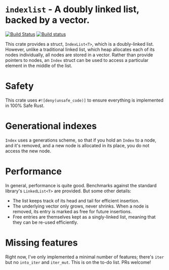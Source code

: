 # `indexlist` - A doubly linked list, backed by a vector.

[![Build Status](https://travis-ci.org/steveklabnik/indexlist.svg?branch=master)](https://travis-ci.org/steveklabnik/indexlist) [![Build status](https://ci.appveyor.com/api/projects/status/baop9rw1tnd193or/branch/master?svg=true)](https://ci.appveyor.com/project/steveklabnik/indexlist/branch/master)

This crate provides a struct, `IndexList<T>`, which is a doubly-linked
list. However, unlike a traditional linked list, which heap allocates
each of its nodes individually, all nodes are stored in a vector. Rather
than provide pointers to nodes, an `Index` struct can be used to access
a particular element in the middle of the list.

# Safety

This crate uses `#![deny(unsafe_code)]` to ensure everything is implemented
in 100% Safe Rust.

# Generational indexes

`Index` uses a generations scheme, so that if you hold an `Index` to a node,
and it's removed, and a new node is allocated in its place, you do not access
the new node.

# Performance

In general, performance is quite good. Benchmarks against the standard library's
`LinkedList<T>` are provided. But some other details:

* The list keeps track of its head and tail for efficient insertion.
* The underlying vector only grows, never shrinks. When a node is removed, its
  entry is marked as free for future insertions.
* Free entries are themselves kept as a singly-linked list, meaning that they
  can be re-used efficiently.

# Missing features

Right now, I've only implemented a minimal number of features; there's `iter`
but no `into_iter` and `iter_mut`. This is on the to-do list. PRs welcome!

